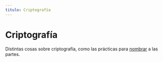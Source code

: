 ```yaml
---
titulo: Criptografía
---
```


Criptografía
============

Distintas cosas sobre criptografía, como las prácticas para [nombrar] a las partes.

[nombrar]: nombres/
